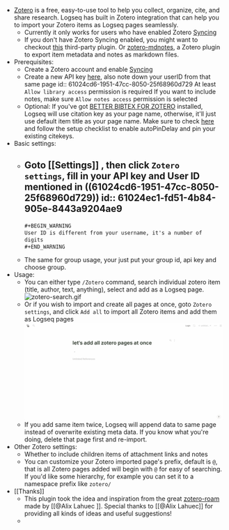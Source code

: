 - [Zotero](https://www.zotero.org/) is a free, easy-to-use tool to help you collect, organize, cite, and share research. Logseq has built in Zotero integration that can help you to import your Zotero items as Logseq pages seamlessly.
	- Currently it only works for users who have enabled Zotero [Syncing](https://www.zotero.org/support/sync)
	- If you don't have Zotero Syncing enabled, you might want to checkout [this](https://github.com/aljedaxi/logseq-zotero/) third-party plugin. Or [zotero-mdnotes](https://argentinaos.com/zotero-mdnotes/), a Zotero plugin to export item metadata and notes as markdown files.
- Prerequisites:
	- Create a Zotero account and enable [Syncing](https://www.zotero.org/support/sync)
	- Create a new API key [here](https://www.zotero.org/settings/keys), also note down your userID from that same page
	  id:: 61024cd6-1951-47cc-8050-25f68960d729
	  At least `Allow library access` permission is required
	  If you want to include notes, make sure `Allow notes access` permission is selected
	- Optional: 
	  If you've got [BETTER BIBTEX FOR ZOTERO](https://retorque.re/zotero-better-bibtex/installation) installed, Logseq will use citation key as your page name, otherwise, it'll just use default item title as your page name.
	  Make sure to check [here](https://alix-lahuec.gitbook.io/zotero-roam/getting-started/prereqs) and follow the setup checklist to enable autoPinDelay and pin your existing citekeys.
- Basic settings:
	- Goto [[Settings]] , then click `Zotero settings`, fill in your API key and User ID mentioned in ((61024cd6-1951-47cc-8050-25f68960d729))
	  id:: 61024ec1-fd51-4b84-905e-8443a9204ae9
		-
		  #+BEGIN_WARNING
		  User ID is different from your username, it's a number of digits
		  #+END_WARNING
	- The same for group usage, your just put your group id, api key and choose group.
- Usage:
	- You can either type `/Zotero` command, search individual zotero item (title, author, text, anything), select and add as a Logseq page.
	  ![zotero-search.gif](../assets/zotero-search_1627554650388_0.gif)
	- Or if you wish to import and create all pages at once, goto `Zotero settings`, and click `Add all` to import all Zotero items and add them as Logseq pages
	  ![zotero-add-all.gif](../assets/zotero-add-all_1627558378327_0.gif)
	- If you add same item twice, Logseq will append data to same page instead of overwrite existing meta data. If you know what you're doing, delete that page first and re-import.
- Other Zotero settings:
	- Whether to include children items of attachment links and notes
	- You can customize your Zotero imported page's prefix, default is `@`, that is all Zotero pages added will begin with `@` for easy of searching. If you'd like some hierarchy, for example you can set it to a namespace prefix like `zotero/`
- [[Thanks]]
	- This plugin took the idea and inspiration from the great [zotero-roam](https://alix-lahuec.gitbook.io/zotero-roam/) made by [[@Alix Lahuec ]]. Special thanks to [[@Alix Lahuec]] for providing all kinds of ideas and useful suggestions!
	-